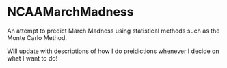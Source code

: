 # NCAAMarchMadness
An attempt to predict March Madness using statistical methods such as the Monte Carlo Method.

Will update with descriptions of how I do preidictions whenever I decide on what I want to do!
